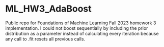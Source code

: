 # ML_HW3_AdaBoost
Public repo for Foundations of Machine Learning Fall 2023 homework 3 implementation. I could not boost sequentially by including the prior distribution as a parameter instead of calculating every iteration because any call to .fit resets all previous calls. 
